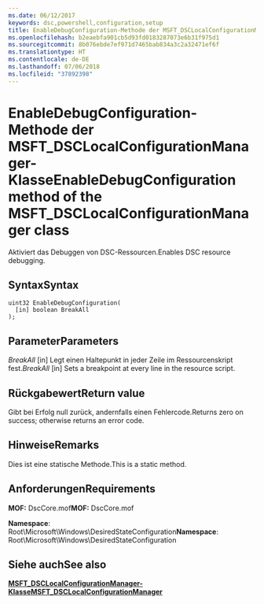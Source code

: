 ```yaml
---
ms.date: 06/12/2017
keywords: dsc,powershell,configuration,setup
title: EnableDebugConfiguration-Methode der MSFT_DSCLocalConfigurationManager-Klasse
ms.openlocfilehash: b2eaebfa901cb5d93fd0183287073e6b31f975d1
ms.sourcegitcommit: 8b076ebde7ef971d7465bab834a3c2a32471ef6f
ms.translationtype: HT
ms.contentlocale: de-DE
ms.lasthandoff: 07/06/2018
ms.locfileid: "37892398"
---
```

# <a name="enabledebugconfiguration-method-of-the-msftdsclocalconfigurationmanager-class"></a><span data-ttu-id="6195b-103">EnableDebugConfiguration-Methode der MSFT_DSCLocalConfigurationManager-Klasse</span><span class="sxs-lookup"><span data-stu-id="6195b-103">EnableDebugConfiguration method of the MSFT_DSCLocalConfigurationManager class</span></span>

<span data-ttu-id="6195b-104">Aktiviert das Debuggen von DSC-Ressourcen.</span><span class="sxs-lookup"><span data-stu-id="6195b-104">Enables DSC resource debugging.</span></span>

## <a name="syntax"></a><span data-ttu-id="6195b-105">Syntax</span><span class="sxs-lookup"><span data-stu-id="6195b-105">Syntax</span></span>

```mof
uint32 EnableDebugConfiguration(
  [in] boolean BreakAll
);
```

## <a name="parameters"></a><span data-ttu-id="6195b-106">Parameter</span><span class="sxs-lookup"><span data-stu-id="6195b-106">Parameters</span></span>

<span data-ttu-id="6195b-107">*BreakAll* \[in\] Legt einen Haltepunkt in jeder Zeile im Ressourcenskript fest.</span><span class="sxs-lookup"><span data-stu-id="6195b-107">*BreakAll* \[in\] Sets a breakpoint at every line in the resource script.</span></span>

## <a name="return-value"></a><span data-ttu-id="6195b-108">Rückgabewert</span><span class="sxs-lookup"><span data-stu-id="6195b-108">Return value</span></span>

<span data-ttu-id="6195b-109">Gibt bei Erfolg null zurück, andernfalls einen Fehlercode.</span><span class="sxs-lookup"><span data-stu-id="6195b-109">Returns zero on success; otherwise returns an error code.</span></span>

## <a name="remarks"></a><span data-ttu-id="6195b-110">Hinweise</span><span class="sxs-lookup"><span data-stu-id="6195b-110">Remarks</span></span>

<span data-ttu-id="6195b-111">Dies ist eine statische Methode.</span><span class="sxs-lookup"><span data-stu-id="6195b-111">This is a static method.</span></span>

## <a name="requirements"></a><span data-ttu-id="6195b-112">Anforderungen</span><span class="sxs-lookup"><span data-stu-id="6195b-112">Requirements</span></span>

<span data-ttu-id="6195b-113">**MOF:** DscCore.mof</span><span class="sxs-lookup"><span data-stu-id="6195b-113">**MOF:** DscCore.mof</span></span>

<span data-ttu-id="6195b-114">**Namespace**: Root\Microsoft\Windows\DesiredStateConfiguration</span><span class="sxs-lookup"><span data-stu-id="6195b-114">**Namespace**: Root\Microsoft\Windows\DesiredStateConfiguration</span></span>

## <a name="see-also"></a><span data-ttu-id="6195b-115">Siehe auch</span><span class="sxs-lookup"><span data-stu-id="6195b-115">See also</span></span>

[<span data-ttu-id="6195b-116">**MSFT_DSCLocalConfigurationManager-Klasse**</span><span class="sxs-lookup"><span data-stu-id="6195b-116">**MSFT_DSCLocalConfigurationManager**</span></span>](msft-dsclocalconfigurationmanager.md)